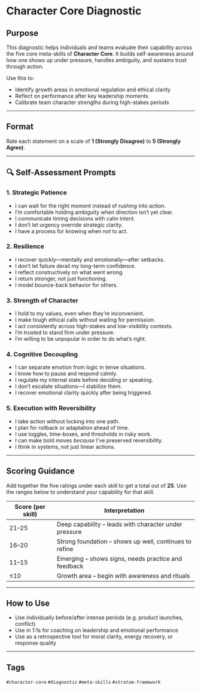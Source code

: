 # Character Core Diagnostic

## Purpose
This diagnostic helps individuals and teams evaluate their capability across the five core meta-skills of **Character Core**. It builds self-awareness around how one shows up under pressure, handles ambiguity, and sustains trust through action.

Use this to:
- Identify growth areas in emotional regulation and ethical clarity
- Reflect on performance after key leadership moments
- Calibrate team character strengths during high-stakes periods

---

## Format
Rate each statement on a scale of **1 (Strongly Disagree)** to **5 (Strongly Agree)**.

---

## 🔍 Self-Assessment Prompts

### 1. Strategic Patience
- I can wait for the right moment instead of rushing into action.
- I’m comfortable holding ambiguity when direction isn’t yet clear.
- I communicate timing decisions with calm intent.
- I don’t let urgency override strategic clarity.
- I have a process for knowing when *not* to act.

### 2. Resilience
- I recover quickly—mentally and emotionally—after setbacks.
- I don’t let failure derail my long-term confidence.
- I reflect constructively on what went wrong.
- I return stronger, not just functioning.
- I model bounce-back behavior for others.

### 3. Strength of Character
- I hold to my values, even when they’re inconvenient.
- I make tough ethical calls without waiting for permission.
- I act consistently across high-stakes and low-visibility contexts.
- I’m trusted to stand firm under pressure.
- I’m willing to be unpopular in order to do what’s right.

### 4. Cognitive Decoupling
- I can separate emotion from logic in tense situations.
- I know how to pause and respond calmly.
- I regulate my internal state before deciding or speaking.
- I don’t escalate situations—I stabilize them.
- I recover emotional clarity quickly after being triggered.

### 5. Execution with Reversibility
- I take action without locking into one path.
- I plan for rollback or adaptation ahead of time.
- I use toggles, time-boxes, and thresholds in risky work.
- I can make bold moves *because* I’ve preserved reversibility.
- I think in systems, not just linear actions.

---

## Scoring Guidance

Add together the five ratings under each skill to get a total out of **25**.
Use the ranges below to understand your capability for that skill.

| Score (per skill) | Interpretation |
|------------------|----------------|
| 21–25 | Deep capability – leads with character under pressure |
| 16–20 | Strong foundation – shows up well, continues to refine |
| 11–15 | Emerging – shows signs, needs practice and feedback |
| ≤10   | Growth area – begin with awareness and rituals |

---

## How to Use
- Use individually before/after intense periods (e.g. product launches, conflict)
- Use in 1:1s for coaching on leadership and emotional performance
- Use as a retrospective tool for moral clarity, energy recovery, or response quality

---

## Tags
`#character-core` `#diagnostic` `#meta-skills` `#stratum-framework`

